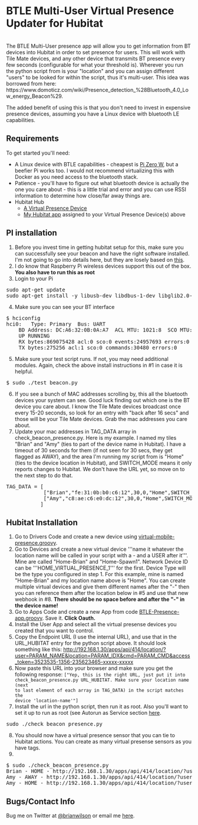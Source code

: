 BTLE Multi-User Virtual Presence Updater for Hubitat
=======
<br>
The BTLE Multi-User presence app will allow you to get information from BT
devices into Hubitat in order to set presence for users. This will work with
Tile Mate devices, and any other device that transmits BT presence every few
seconds (configurable for what your threshold is). Wherever you run the python
script from is your "location" and you can assign different "users" to be
looked for within the script, thus it's multi-user. This idea was borrowed from
here: https://www.domoticz.com/wiki/Presence_detection_%28Bluetooth_4.0_Low_energy_Beacon%29. 

The added benefit of using this is that you don't need to invest in expensive
presence devices, assuming you have a Linux device with bluetooth LE
capabilities. 


Requirements
------------
To get started you'll need:
- A Linux device with BTLE capabilities - cheapest is [Pi Zero W](https://www.adafruit.com/product/3400), but a beefier Pi works too. I would not recommend virtualizing this with Docker as you need access to the bluetooth stack.
- Patience - you'll have to figure out what bluetooth device is actually the one you care about - this is a little trial and error and you can use RSSI information to determine how close/far away things are. 
- Hubitat Hub
	- [A Virtual Presence Device](https://github.com/ajpri/STApps/blob/master/devicetypes/ajpri/virtual-mobile-presence.src/virtual-mobile-presence.groovy)
	- [My Hubitat app](https://raw.githubusercontent.com/bdwilson/hubitat/master/BTLE-Presence/BTLE-Presence-app.groovy) assigned to your Virtual Presence Device(s) above

PI installation
---------------
1. Before you invest time in getting hubitat setup for this, make sure you can
successfully see your beacon and have the right software installed. I'm not
going to go into details here, but they are losely based on
[this](https://www.domoticz.com/wiki/Presence_detection_%28Bluetooth_4.0_Low_energy_Beacon%29). 
2. I do know that Raspberry Pi wireless devices support this out of the box.  **You also have to run this as root**
3. Login to your Pi
<pre>
sudo apt-get update
sudo apt-get install -y libusb-dev libdbus-1-dev libglib2.0-dev libudev-dev libical-dev libreadline-dev python-bluez python-requests
</pre>
4. Make sure you can see your BT interface
<pre>
$ hciconfig
hci0:	Type: Primary  Bus: UART
	BD Address: DC:A6:32:0B:0A:A7  ACL MTU: 1021:8  SCO MTU: 64:1
	UP RUNNING
	RX bytes:869075428 acl:0 sco:0 events:24957693 errors:0
	TX bytes:275256 acl:1 sco:0 commands:30480 errors:0
</pre>
5. Make sure your test script runs. If not, you may need additional modules.
Again, check the above install instructions in #1 in case it is helpful. 
<pre>
$ sudo ./test_beacon.py
</pre>
6. If you see a bunch of MAC addresses scrolling by, this all the bluetooth
devices your system can see. Good luck finding out which one is the BT device
you care about. I know the Tile Mate devices broadcast once every 15-20
seconds, so look for an entry with "back after 16 secs" and those will be your
Tile Mate devices.  Grab the mac addresses you care about.
7. Update your mac addresses in TAG_DATA array in check_beacon_presence.py.
Here is my example. I named my tiles "Brian" and "Amy" (ties to part of the
device name in Hubitat). I have a timeout of 30
seconds for them (if not seen for 30 secs, they get flagged as AWAY), and the
area І'm running my script from is "Home" (ties to the device location in
Hubitat), and SWITCH_MODE means it only reports changes to Hubitat.  We don't
have the URL yet, so move on to the next step to do that.
<pre>
TAG_DATA = [
            ["Brian","fe:31:0b:b0:c6:12",30,0,"Home",SWITCH_MODE],
            ["Amy","c8:ae:c6:e0:dc:12",30,0,"Home",SWITCH_MODE],
           ]
</pre>

Hubitat Installation
--------------------
1. Go to Drivers Code and create a new device using [virtual-mobile-presence.groovy](https://github.com/ajpri/STApps/blob/master/devicetypes/ajpri/virtual-mobile-presence.src/virtual-mobile-presence.groovy).
2. Go to Devices and create a new virtual device '''name it whatever the location name will be called in
your script with a - and a USER after it'''. Mine are called "Home-Brian" and "Home-Spawn1".  Network Device ID can be
'''HOME_VIRTUAL_PRESENCE_1''' for the first. Device Type will be
the type you configured in step 1. For this example, mine is named "Home-Brian" and my
 location name above is "Home". You can create multiple
virtual devices and give them different names after the "-" then you can
reference them after the location below in #5 and use that new webhook in #8.
<b>There should be no space before and after the "-" in the device name!</b>
3. Go to Apps Code and create a new App from code
[BTLE-Presence-app.groovy](https://raw.githubusercontent.com/bdwilson/hubitat/master/BTLE-Presence/BTLE-Presence-app.groovy).  Save it. **Click Oauth.**
4. Install the User App and select all the virtual presense devices you created
that you want to control. 
5. Copy the Endpoint URL (I use the internal URL), and use that in the
URL_HUBITAT entry for the python script above. It should look something like
this: http://192.168.1.30/apps/api/414/location/?user=PARAM_NAME&location=PARAM_IDX&cmd=PARAM_CMD&access_token=3523535-1356-235623465-xxxxx-xxxxx
6. Now paste this URL into your browser and make sure you get the following
response:
<code>["Yep, this is the right URL, just put it into check_beacon_presence.py
URL_HUBITAT. Make sure your location name (next to last element of each array
in TAG_DATA) in the script matches the device 'location-name'"]</code>
7. Install the url in the python script, then run it as root.  Also you'll want
to set it up to run as root (see Autorun as Service section
[here](https://www.domoticz.com/wiki/Presence_detection_%28Bluetooth_4.0_Low_energy_Beacon%29).
<pre>
sudo ./check_beacon_presence.py
</pre>
8. You should now have a virtual presence sensor that you can tie to
Hubitat actions. You can create as many virtual presense sensors as you have
tags. 
9.
<pre>
$ sudo ./check_beacon_presence.py
Brian - HOME - http://192.168.1.30/apps/api/414/location/?user=Brian&location=Home&cmd=HOME&access_token=806621fc-6d62-42e8-a07c-xxxxxxxxxxxxxx
Amy - AWAY - http://192.168.1.30/apps/api/414/location/?user=Amy&location=Home&cmd=AWAY&access_token=806621fc-6d62-42e8-a07c-xxxxxxxxxxxxxx
Amy - HOME - http://192.168.1.30/apps/api/414/location/?user=Amy&location=Home&cmd=HOME&access_token=806621fc-6d62-42e8-a07c-xxxxxxxxxxxxxx
</pre>

Bugs/Contact Info
-----------------
Bug me on Twitter at [@brianwilson](http://twitter.com/brianwilson) or email me [here](http://cronological.com/comment.php?ref=bubba).
